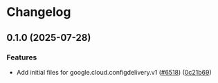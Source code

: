 # Changelog

## 0.1.0 (2025-07-28)


### Features

* Add initial files for google.cloud.configdelivery.v1 ([#6518](https://github.com/googleapis/google-cloud-node/issues/6518)) ([0c21b69](https://github.com/googleapis/google-cloud-node/commit/0c21b6970375c5ee7a25f910cc081fbe2f492eaa))
